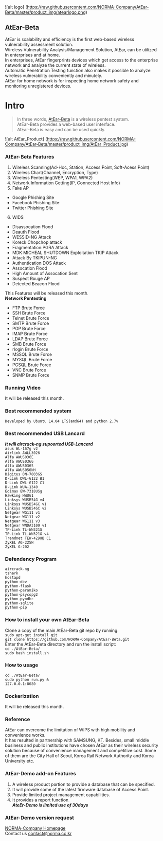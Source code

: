 ![alt logo] (https://raw.githubusercontent.com/NORMA-Company/AtEar-Beta/master/product_img/atearlogo.png)
<br>
## AtEar-Beta
AtEar is scalability and efficiency is the first web-based wireless vulnerability assessment solution.<br>
Wireless Vulnerability Analysis/Management Solution, AtEar, can be utilized in enterprises and at home. <br>
In enterprises, AtEar fingerprints devices which get access to the enterprise network and analyze the current state of wireless. <br>Automatic Penetration Testing function also makes it possible to analyze wireless vulnerability conveniently and minutely. <br>AtEar for home network is for inspecting home network safety and monitoring unregistered devices. <br>

# Intro

> In three words, [AtEar-Beta](http://www.norma.co.kr) is a wireless pentest system.<br>
> AtEar-Beta provides a web-based user interface.<br>
> AtEar-Beta is easy and can be used quickly.<br>

![alt AtEar_Product] (https://raw.githubusercontent.com/NORMA-Company/AtEar-Beta/master/product_img/AtEar_Product.jpg)

### AtEar-Beta Features
1. Wireless Scanning(Ad-Hoc, Station, Access Point, Soft-Acess Point)
2. Wireless Chart(Channel, Encryption, Type)
3. Wireless Pentesting(WEP, WPA1, WPA2)
4. Network Information Getting(IP, Connected Host Info)
5. Fake AP
  - Google Phishing Site
  - Facebook Phishing Site
  - Twitter Phishing Site
6. WIDS
  - Disassocation Flood
  - Deauth Flood
  - WESSID-NG Attack
  - Koreck Chopchop attack
  - Fragmentation PGRA Attack
  - MDK MICHEAL SHUTDOWN Exploitation TKIP Attack
  - Attack By TKIPUN-NG
  - Authentication DOS Attack
  - Assocation Flood
  - High Amount of Assocation Sent
  - Suspect Rouge AP
  - Detected Beacon Flood

This Features will be released this month.<br>
<b>Network Pentesting</b><br>
  - FTP Brute Force
  - SSH Brute Force
  - Telnet Brute Force
  - SMTP Brute Force
  - POP Brute Force
  - IMAP Brute Force
  - LDAP Brute Force
  - SMB Brute Force
  - rlogin Brute Force
  - MSSQL Brute Force
  - MYSQL Brute Force
  - PGSQL Brute Force
  - VNC Brute Force
  - SNMP Brute Force


### Running Video
It will be released this month.

### Best recommended system
`Developed by Ubuntu 14.04 LTS(amd64) and python 2.7v`

### Best recommended USB Lancard
***It will aircrack-ng supoorted USB-Lancard***<br>
`asus WL-167g v2`<br>
`Airlink AWLL3026`<br>
`Alfa AWUS036E`<br>
`Alfa AWUS036G`<br>
`Alfa AWUS036S`<br>
`Alfa AWUS050NH`<br>
`Digitus DN-7003GS`<br>
`D-Link DWL-G122 B1`<br>
`D-Link DWL-G122 C1`<br>
`D-Link WUA-1340`<br>
`Edimax EW-7318USg`<br>
`Hawking HWUG1`<br>
`Linksys WUSB54G v4`<br>
`Linksys WUSB54GC v1`<br>
`Linksys WUSB54GC v2`<br>
`Netgear WG111 v1`<br>
`Netgear WG111 v2`<br>
`Netgear WG111 v3`<br>
`Netgear WNDA3100 v1`<br>
`TP-Link TL-WN321G`<br>
`TP-Link TL-WN321G v4`<br>
`Trendnet TEW-429UB C1`<br>
`ZyXEL AG-225H`<br>
`ZyXEL G-202`<br>

### Defendency Program
`aircrack-ng`<br>
`tshark`<br>
`hostapd`<br>
`python-dev`<br>
`python-flask`<br>
`python-paramiko`<br>
`python-psycopg2`<br>
`python-pyodbc`<br>
`python-sqlite`<br>
`python-pip`<br>

### How to install your own AtEar-Beta
Clone a copy of the main AtEar-Beta git repo by running:<br>
`sudo apt-get install git`<br>
`git clone https://github.com/NORMA-Company/AtEar-Beta.git`<br>
Enter the AtEar-Beta directory and run the install script:<br>
`cd ./AtEar-Beta/`<br>
`sudo bash install.sh`<br>

### How to usage
`cd ./AtEar-Beta/`<br>
`sudo python run.py &`<br>
`127.0.0.1:8080`<br>

### Dockerization
It will be released this month.

### Reference
AtEar can overcome the limitation of WIPS with high mobility and convenience works. <br>
It has resulted in partnership with SAMSUNG, KT. Besides, small middle business and public institutions have chosen AtEar as their wireless security solution because of convenience management and competitive cost. Some of them are the City Hall of Seoul, Korea Rail Network Authority and Korea University etc. <br>

### AtEar-Demo add-on Features
1. A wireless product portion to provide a database that can be specified.
2. It will provide some of the latest firmware database of Access Point.
3. Provide limited project management capabilities.
4. It provides a report function.<br>
***AteEr-Demo is limited use of 30days***

### AtEar-Demo version request
[NORMA-Company Homepage](http://www.norma.co.kr)<br>
Contact us [contact@norma.co.kr](mailto:contact@norma.co.kr)
